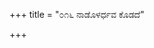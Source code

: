 +++
title = "೦೧೬ ನಾಡೊಳರ್ಧವ ಕೊಡದೆ"

+++
<div class="audioEmbed"  src="https://archive.org/download/kumAra-vyAsa-bhArata_kaGaPa_with_metadata/10_gadA__05__016_nADoLardhava_koDade.mp3" caption="ಗ-ಪ"></div>